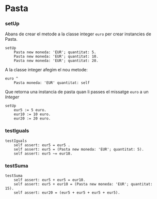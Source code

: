 # Pasta

### setUp

Abans de crear el metode a la classe integer `euro` per crear instancies de Pasta.

```smalltalk
setUp	Pasta new moneda: 'EUR'; quantitat: 5.	Pasta new moneda: 'EUR'; quantitat: 10.	Pasta new moneda: 'EUR'; quantitat: 20.
```

A la classe integer afegim el nou metode:

```smalltalk
euro ^
	Pasta moneda: 'EUR' quantitat: self
```

Que retorna una instancia de pasta quan li passes el missatge `euro` a un *Integer*

```smalltalk
setUp	eur5 := 5 euro.	eur10 := 10 euro.	eur20 := 20 euro.
```

### testIguals

```smalltalk
testIguals	self assert: eur5 = eur5 .	self assert: eur5 = (Pasta new moneda: 'EUR'; quantitat: 5).	self assert: eur5 ~= eur10.
```

### testSuma

```smalltalk
testSuma	self assert: eur5 + eur5 = eur10.	self assert: eur5 + eur10 = (Pasta new moneda: 'EUR'; quantitat: 15).	self assert: eur20 = (eur5 + eur5 + eur5 + eur5).
```